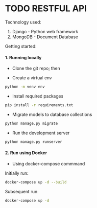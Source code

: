 # TODO RESTFUL API 

Technology used: 
1. Django - Python web framework
2. MongoDB - Document Database

Getting started: 

#### 1. Running locally

- Clone the git repo; then

- Create a virtual env
```sh
python -m venv env
```

- Install required packages 
```sh
pip install -r requirements.txt
```

- Migrate models to database collections
```sh
python manage.py migrate
```

- Run the development server
```sh
python manage.py runserver 
```

#### 2. Run using Docker

- Using docker-compose commmand

Initially run:
```sh
docker-compose up -d --build
```

Subsequent run: 
```sh
docker-compose up -d 
```

